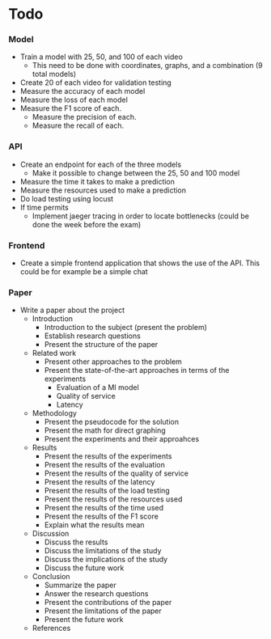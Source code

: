 # Todo

### Model
- Train a model with 25, 50, and 100 of each video
    - This need to be done with coordinates, graphs, and a combination (9 total models)
- Create 20 of each video for validation testing
- Measure the accuracy of each model
- Measure the loss of each model
- Measure the F1 score of each.
  - Measure the precision of each.
  - Measure the recall of each.

### API
- Create an endpoint for each of the three models
  - Make it possible to change between the 25, 50 and 100 model
- Measure the time it takes to make a prediction
- Measure the resources used to make a prediction
- Do load testing using locust
- If time permits
  - Implement jaeger tracing in order to locate bottlenecks (could be done the week before the exam)

### Frontend
- Create a simple frontend application that shows the use of the API. This could be for example be a simple chat

### Paper
- Write a paper about the project
  - Introduction
    - Introduction to the subject (present the problem)
    - Establish research questions
    - Present the structure of the paper
  - Related work
    - Present other approaches to the problem
    - Present the state-of-the-art approaches in terms of the experiments
      - Evaluation of a MI model
      - Quality of service
      - Latency
  - Methodology
    - Present the pseudocode for the solution
    - Present the math for direct graphing
    - Present the experiments and their approahces
  - Results
    - Present the results of the experiments
    - Present the results of the evaluation
    - Present the results of the quality of service
    - Present the results of the latency
    - Present the results of the load testing
    - Present the results of the resources used
    - Present the results of the time used
    - Present the results of the F1 score
    - Explain what the results mean
  - Discussion
    - Discuss the results
    - Discuss the limitations of the study
    - Discuss the implications of the study
    - Discuss the future work
  - Conclusion
    - Summarize the paper
    - Answer the research questions
    - Present the contributions of the paper
    - Present the limitations of the paper
    - Present the future work
  - References